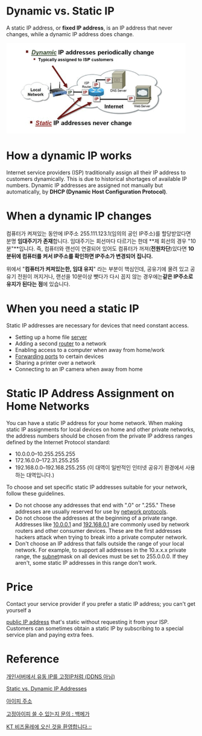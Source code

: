 # Dynamic vs. Static IP

A static IP address, or **fixed IP address**, is an IP address that never changes, while a dynamic IP address does change.

![](images/Untitled-cc658d91-4592-4a0e-8849-c793c4c4304d.png)

# How a dynamic IP works

Internet service providers (ISP) traditionally assign all their IP address to customers dynamically. This is due to historical shortages of available IP numbers. Dynamic IP addresses are assigned not manually but automatically, by **DHCP (Dynamic Host Configuration Protocol)**.

# When a dynamic IP changes

컴퓨터가 켜져있는 동안에 IP주소 255.111.123.1(임의의 공인 IP주소)를 할당받았다면 분명 **임대주기가 존재**합니다. 임대주기는 회선마다 다르기는 한데 **제 회선의 경우 "10분"**입니다. 즉, 컴퓨터와 랜선이 연결되어 있어도 컴퓨터가 꺼져(**전원차단**)있다면 **10분뒤에 컴퓨터를 켜서 IP주소를 확인하면 IP주소가 변경되어 집니다.**

위에서 "**컴퓨터가 켜져있는한, 임대 유지**" 라는 부분이 핵심인데, 공유기에 물려 있고 공유기 전원이 꺼지거나, 랜선을 10분이상 뺏다가 다시 꼽지 않는 경우에는**같은 IP주소로 유지가 된다는 점**에 있습니다.

# When you need a static IP

Static IP addresses are necessary for devices that need constant access.

- Setting up a home file [server](https://www.lifewire.com/servers-in-computer-networking-817380)
- Adding a second [router](https://www.lifewire.com/what-is-a-router-2618162) to a network
- Enabling access to a computer when away from home/work
- [Forwarding ports](https://www.lifewire.com/how-to-port-forward-4163829) to certain devices
- Sharing a printer over a network
- Connecting to an IP camera when away from home

# Static IP Address Assignment on Home Networks

You can have a static IP address for your home network. When making static IP assignments for local devices on home and other private networks, the address numbers should be chosen from the private IP address ranges defined by the Internet Protocol standard:

- 10.0.0.0–10.255.255.255
- 172.16.0.0–172.31.255.255
- 192.168.0.0–192.168.255.255 (이 대역이 일반적인 인터넷 공유기 환경에서 사용하는 대역입니다.)

To choose and set specific static IP addresses suitable for your network, follow these guidelines.

- Do not choose any addresses that end with ".0" or ".255." These addresses are usually reserved for use by [network protocols](https://www.lifewire.com/definition-of-protocol-network-817949).
- Do not choose the addresses at the beginning of a private range. Addresses like [10.0.0.1](https://www.lifewire.com/10-0-0-1-818065) and [192.168.0.1](https://www.lifewire.com/192-168-0-1-818066) are commonly used by network routers and other consumer devices. These are the first addresses hackers attack when trying to break into a private computer network.
- Don't choose an IP address that falls outside the range of your local network. For example, to support all addresses in the 10.x.x.x private range, the [subnet](https://www.lifewire.com/what-is-subnet-818392)mask on all devices must be set to 255.0.0.0. If they aren't, some static IP addresses in this range don't work.

# Price

Contact your service provider if you prefer a static IP address; you can't get yourself a

[public IP address](https://www.lifewire.com/what-is-a-public-ip-address-2625974) that's static without requesting it from your ISP. Customers can sometimes obtain a static IP by subscribing to a special service plan and paying extra fees.

# Reference

[개인서버에서 유동 IP를 고정IP처럼 (DDNS 아님)](https://studyforus.tistory.com/137)

[Static vs. Dynamic IP Addresses](https://www.lifewire.com/using-static-ip-address-on-private-computer-818404)

[아이피 주소](http://easympd.com/tips/0024_others.php)

[고정아이피 쓸 수 있는지 문의 : 백메가](https://www.100mb.kr/bbs/board.php?bo_table=customer&wr_id=221874)

[KT 비즈올레에 오신 것을 환영합니다.::](http://ktbiznet.co.kr/sub02/2_3.php#none)